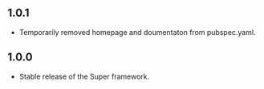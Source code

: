 ## 1.0.1

- Temporarily removed homepage and doumentaton from pubspec.yaml.

## 1.0.0

- Stable release of the Super framework.
